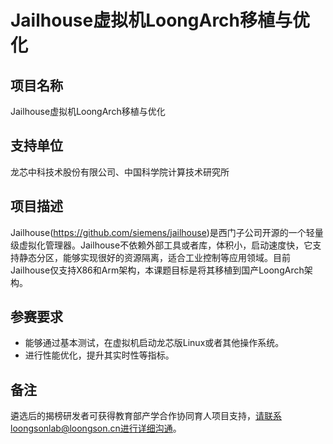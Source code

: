 # Jailhouse虚拟机LoongArch移植与优化

## 项目名称

Jailhouse虚拟机LoongArch移植与优化

## 支持单位

龙芯中科技术股份有限公司、中国科学院计算技术研究所

## 项目描述

Jailhouse(https://github.com/siemens/jailhouse)是西门子公司开源的一个轻量级虚拟化管理器。Jailhouse不依赖外部工具或者库，体积小，启动速度快，它支持静态分区，能够实现很好的资源隔离，适合工业控制等应用领域。目前Jailhouse仅支持X86和Arm架构，本课题目标是将其移植到国产LoongArch架构。

## 参赛要求

* 能够通过基本测试，在虚拟机启动龙芯版Linux或者其他操作系统。
* 进行性能优化，提升其实时性等指标。

## 备注
遴选后的揭榜研发者可获得教育部产学合作协同育人项目支持，请联系loongsonlab@loongson.cn进行详细沟通。
